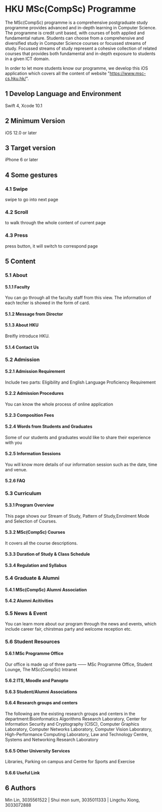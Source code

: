 # HKU MSc(CompSc) Programme
The MSc(CompSc) programme is a comprehensive postgraduate study programme provides advanced and in-depth learning in Computer Science. The programme is credit unit based, with courses of both applied and fundamental nature. Students can choose from a comprehensive and diversified study in Computer Science courses or focussed streams of study. Focussed streams of study represent a cohesive collection of related courses that provides both fundamental and in-depth exposure to students in a given ICT domain.

In order to let more students know our programme, we develop this iOS application which covers all the content of website "https://www.msc-cs.hku.hk/". 



## 1 Develop Language and Environment
Swift 4, Xcode 10.1

## 2 Minimum Version
iOS 12.0 or later

## 3 Target version
iPhone 6 or later

## 4 Some gestures 
###    4.1 Swipe
swipe to go into next page
###    4.2 Scroll
to walk through the whole content of current page
###    4.3 Press 
press button, it will switch to correspond page 

## 5 Content
###   5.1 About
####    5.1.1 Faculty 
You can go through all the faculty staff from this view. The information of each techer is showed in the form of card.
####    5.1.2 Message from Director
####    5.1.3 About HKU
Breifly introduce HKU.
####    5.1.4 Contact Us

### 5.2 Admission
####    5.2.1 Admission Requirement
Include two parts: Eligibility and English Language Proficiency Requirement
####    5.2.2 Admission Procedures
You can know the whole process of online application 
####    5.2.3 Composition Fees
####    5.2.4 Words from Students and Graduates
Some of our students and graduates would like to share their experience with you
####    5.2.5 Information Sessions
You will know more details of our information session such as the date, time and venue.
####    5.2.6 FAQ

### 5.3 Curriculum
####    5.3.1 Program Overview
This page shows our Stream of Study, Pattern of Study,Enrolment Mode and Selection of Courses.
####    5.3.2 MSc(CompSc) Courses
It covers all the course descriptions.
####    5.3.3 Duration of Study & Class Schedule
####    5.3.4 Regulation and Syllabus

### 5.4 Graduate & Alumni
####    5.4.1 MSc(CompSc) Alumni Association
####    5.4.2 Alumni Acitivities

### 5.5 News & Event
You can learn more about our program through the news and events, which include career fair, chirstmas party and welcome reception etc.

### 5.6 Student Resources 
####    5.6.1 MSc Programme Office
Our office is made up of three parts —— MSc Programme Office, Student Lounge, The MSc(CompSc) Intranet
####    5.6.2 ITS, Moodle and Panopto
####    5.6.3 Student/Alumni Associations
####    5.6.4 Research groups and centers
The following are the existing research groups and centers in the department:Bioinformatics Algorithms Research Laboratory, Center for Information Security and Cryptography (CISC), Computer Graphics Laboratory, Computer Networks Laboratory, Computer Vision Laboratory, High-Performance Computing Laboratory, Law and Technology Centre, Systems and Networking Research Laboratory
####    5.6.5 Other University Services 
Libraries, Parking on campus and Centre for Sports and Exercise
####    5.6.6 Useful Link


## 6 Authors
Min Lin, 3035561522 | Shui mon sum, 3035011333 | Lingchu Xiong, 3033072888



